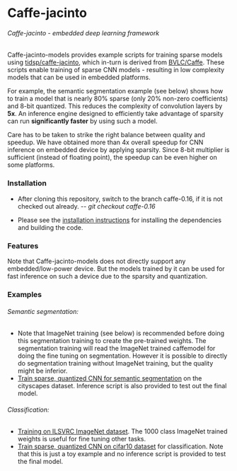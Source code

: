 # Caffe-jacinto
###### Caffe-jacinto - embedded deep learning framework

Caffe-jacinto-models provides example scripts for training sparse models using [tidsp/caffe-jacinto](https://github.com/tidsp/caffe-jacinto), which in-turn is derived from [BVLC/Caffe](https://github.com/BVLC/caffe). These scripts enable training of sparse CNN models - resulting in low complexity models that can be used in embedded platforms. 

For example, the semantic segmentation example (see below) shows how to train a model that is nearly 80% sparse (only 20% non-zero coefficients) and 8-bit quantized. This reduces the complexity of convolution layers by <b>5x</b>. An inference engine designed to efficiently take advantage of sparsity can run <b>significantly faster</b> by using such a model. 

Care has to be taken to strike the right balance between quality and speedup. We have obtained more than 4x overall speedup for CNN inference on embedded device by applying sparsity. Since 8-bit multiplier is sufficient (instead of floating point), the speedup can be even higher on some platforms.

### Installation
* After cloning this repository, switch to the branch caffe-0.16, if it is not checked out already.
-- *git checkout caffe-0.16*

* Please see the [installation instructions](INSTALL.md) for installing the dependencies and building the code. 

### Features

Note that Caffe-jacinto-models does not directly support any embedded/low-power device. But the models trained by it can be used for fast inference on such a device due to the sparsity and quantization.

### Examples
###### Semantic segmentation:
* Note that ImageNet training (see below) is recommended before doing this segmentation training to create the pre-trained weights. The segmentation training will read the ImageNet trained caffemodel for doing the fine tuning on segmentation. However it is possible to directly do segmentation training without ImageNet training, but the quality might be inferior.
* [Train sparse, quantized CNN for semantic segmentation](examples/tidsp/docs/Cityscapes_Segmentation_README.md) on the cityscapes dataset. Inference script is also provided to test out the final model.

###### Classification:
* [Training on ILSVRC ImageNet dataset](examples/tidsp/docs/Imagenet_Classification_README.md). The 1000 class ImageNet trained weights is useful for fine tuning other tasks.
* [Train sparse, quantized CNN on cifar10 dataset](examples/tidsp/docs/Cifar10_Classification_README.md) for classification. Note that this is just a toy example and no inference script is provided to test the final model.

